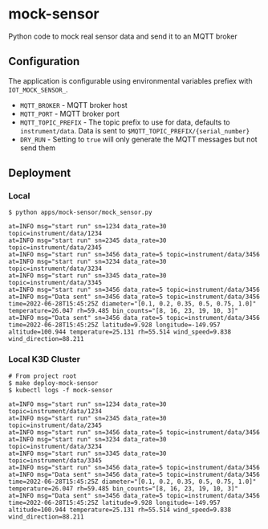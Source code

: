 # mock-sensor

Python code to mock real sensor data and send it to an MQTT broker

## Configuration

The application is configurable using environmental variables prefiex with `IOT_MOCK_SENSOR_`.

* `MQTT_BROKER` - MQTT broker host
* `MQTT_PORT` - MQTT broker port
* `MQTT_TOPIC_PREFIX` - The topic prefix to use for data, defaults to `instrument/data`. Data is sent to `$MQTT_TOPIC_PREFIX/{serial_number}`
* `DRY_RUN` - Setting to `true` will only generate the MQTT messages but not send them

## Deployment

###  Local

```shell
$ python apps/mock-sensor/mock_sensor.py

at=INFO msg="start run" sn=1234 data_rate=30 topic=instrument/data/1234
at=INFO msg="start run" sn=2345 data_rate=30 topic=instrument/data/2345
at=INFO msg="start run" sn=3456 data_rate=5 topic=instrument/data/3456
at=INFO msg="start run" sn=3234 data_rate=30 topic=instrument/data/3234
at=INFO msg="start run" sn=3345 data_rate=30 topic=instrument/data/3345
at=INFO msg="start run" sn=3456 data_rate=5 topic=instrument/data/3456
at=INFO msg="Data sent" sn=3456 data_rate=5 topic=instrument/data/3456 time=2022-06-28T15:45:25Z diameter="[0.1, 0.2, 0.35, 0.5, 0.75, 1.0]" temperature=26.047 rh=59.485 bin_counts="[8, 16, 23, 19, 10, 3]"
at=INFO msg="Data sent" sn=3456 data_rate=5 topic=instrument/data/3456 time=2022-06-28T15:45:25Z latitude=9.928 longitude=-149.957 altitude=100.944 temperature=25.131 rh=55.514 wind_speed=9.838 wind_direction=88.211
```

### Local K3D Cluster

```shell
# From project root
$ make deploy-mock-sensor
$ kubectl logs -f mock-sensor

at=INFO msg="start run" sn=1234 data_rate=30 topic=instrument/data/1234
at=INFO msg="start run" sn=2345 data_rate=30 topic=instrument/data/2345
at=INFO msg="start run" sn=3456 data_rate=5 topic=instrument/data/3456
at=INFO msg="start run" sn=3234 data_rate=30 topic=instrument/data/3234
at=INFO msg="start run" sn=3345 data_rate=30 topic=instrument/data/3345
at=INFO msg="start run" sn=3456 data_rate=5 topic=instrument/data/3456
at=INFO msg="Data sent" sn=3456 data_rate=5 topic=instrument/data/3456 time=2022-06-28T15:45:25Z diameter="[0.1, 0.2, 0.35, 0.5, 0.75, 1.0]" temperature=26.047 rh=59.485 bin_counts="[8, 16, 23, 19, 10, 3]"
at=INFO msg="Data sent" sn=3456 data_rate=5 topic=instrument/data/3456 time=2022-06-28T15:45:25Z latitude=9.928 longitude=-149.957 altitude=100.944 temperature=25.131 rh=55.514 wind_speed=9.838 wind_direction=88.211
```
